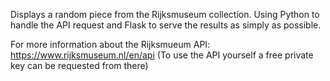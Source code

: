 Displays a random piece from the Rijksmuseum collection. Using Python to handle the API request and Flask to serve the results as simply as possible.

For more information about the Rijksmueum API:
https://www.rijksmuseum.nl/en/api (To use the API yourself a free private key can be requested from there)
